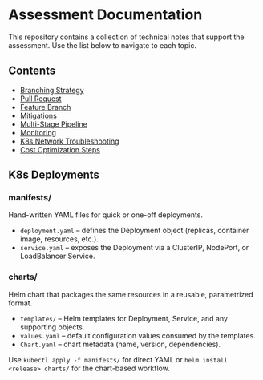 # Assessment Documentation

This repository contains a collection of technical notes that support the assessment. Use the list below to navigate to each topic.

## Contents
- [Branching Strategy](branching-strategy.md)
- [Pull Request](pull_request.md)
- [Feature Branch](feature-branch.md)
- [Mitigations](mitigations.md)
- [Multi-Stage Pipeline](multi-stage-pipeline.md)
- [Monitoring](monitoring.md)
- [K8s Network Troubleshooting](k8s-network-troubleshooting.md)
- [Cost Optimization Steps](cost-optimization.md)

## K8s Deployments

### manifests/  
Hand-written YAML files for quick or one-off deployments.  

- `deployment.yaml` – defines the Deployment object (replicas, container image, resources, etc.).  
- `service.yaml` – exposes the Deployment via a ClusterIP, NodePort, or LoadBalancer Service.

### charts/  
Helm chart that packages the same resources in a reusable, parametrized format.  

- `templates/` – Helm templates for Deployment, Service, and any supporting objects.  
- `values.yaml` – default configuration values consumed by the templates.  
- `Chart.yaml` – chart metadata (name, version, dependencies).

Use `kubectl apply -f manifests/` for direct YAML or `helm install <release> charts/` for the chart-based workflow.
